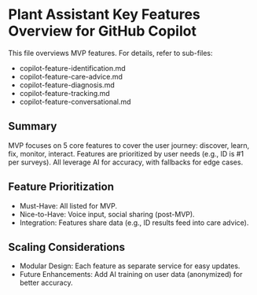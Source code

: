 # Plant Assistant Key Features Overview for GitHub Copilot

This file overviews MVP features. For details, refer to sub-files:
- copilot-feature-identification.md
- copilot-feature-care-advice.md
- copilot-feature-diagnosis.md
- copilot-feature-tracking.md
- copilot-feature-conversational.md

## Summary
MVP focuses on 5 core features to cover the user journey: discover, learn, fix, monitor, interact. Features are prioritized by user needs (e.g., ID is #1 per surveys). All leverage AI for accuracy, with fallbacks for edge cases.

## Feature Prioritization
- Must-Have: All listed for MVP.
- Nice-to-Have: Voice input, social sharing (post-MVP).
- Integration: Features share data (e.g., ID results feed into care advice).

## Scaling Considerations
- Modular Design: Each feature as separate service for easy updates.
- Future Enhancements: Add AI training on user data (anonymized) for better accuracy.